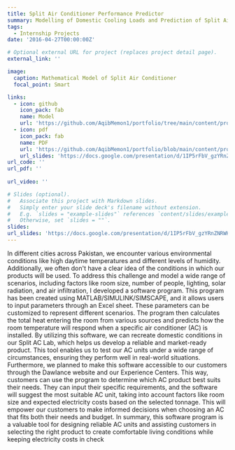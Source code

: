 ```yaml
---
title: Split Air Conditioner Performance Predictor
summary: Modelling of Domestic Cooling Loads and Prediction of Split Air Conditioner's Performance in MATLAB and Simscape
tags:
  - Internship Projects
date: '2016-04-27T00:00:00Z'

# Optional external URL for project (replaces project detail page).
external_link: ''

image:
  caption: Mathematical Model of Split Air Conditioner 
  focal_point: Smart

links:
  - icon: github
    icon_pack: fab
    name: Model
    url: 'https://github.com/AqibMemon1/portfolio/tree/main/content/project/Split%20Air%20Conditioner%20Performance%20Predictor/MATLAB'
  - icon: pdf
    icon_pack: fab
    name: PDF
    url: 'https://github.com/AqibMemon1/portfolio/blob/main/content/project/Split%20Air%20Conditioner%20Performance%20Predictor/Documentation/Model%20Documentation.pdf'
    url_slides: 'https://docs.google.com/presentation/d/1IP5rFbV_gzYRnZNRWKhQVHoj6VDDoKZY/edit?usp=sharing&ouid=109802478521749903077&rtpof=true&sd=true' 
url_code: ''
url_pdf: ''
   
url_video: ''

# Slides (optional).
#   Associate this project with Markdown slides.
#   Simply enter your slide deck's filename without extension.
#   E.g. `slides = "example-slides"` references `content/slides/example-slides.md`.
#   Otherwise, set `slides = ""`.
slides: 
url_slides: 'https://docs.google.com/presentation/d/1IP5rFbV_gzYRnZNRWKhQVHoj6VDDoKZY/edit?usp=sharing&ouid=109802478521749903077&rtpof=true&sd=true'
---
```


In different cities across Pakistan, we encounter various environmental conditions like high daytime temperatures and different levels of humidity. Additionally, we often don't have a clear idea of the conditions in which our products will be used. To address this challenge and model a wide range of scenarios, including factors like room size, number of people, lighting, solar radiation, and air infiltration, I developed a software program. This program has been created using MATLAB/SIMULINK/SIMSCAPE, and it allows users to input parameters through an Excel sheet. These parameters can be customized to represent different scenarios. The program then calculates the total heat entering the room from various sources and predicts how the room temperature will respond when a specific air conditioner (AC) is installed. By utilizing this software, we can recreate domestic conditions in our Split AC Lab, which helps us develop a reliable and market-ready product. This tool enables us to test our AC units under a wide range of circumstances, ensuring they perform well in real-world situations. Furthermore, we planned to make this software accessible to our customers through the Dawlance website and our Experience Centers. This way, customers can use the program to determine which AC product best suits their needs. They can input their specific requirements, and the software will suggest the most suitable AC unit, taking into account factors like room size and expected electricity costs based on the selected tonnage. This will empower our customers to make informed decisions when choosing an AC that fits both their needs and budget. In summary, this software program is a valuable tool for designing reliable AC units and assisting customers in selecting the right product to create comfortable living conditions while keeping electricity costs in check
